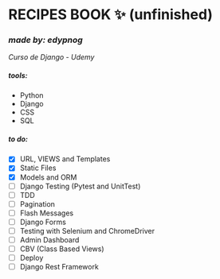 # RECIPES BOOK ✨ (unfinished)
### _made by: edypnog_
_Curso de Django - Udemy_

##### tools:

- Python
- Django
- CSS
- SQL

##### to do:
- [x] URL, VIEWS and Templates
- [x] Static Files
- [x] Models and ORM
- [ ] Django Testing (Pytest and UnitTest)
- [ ] TDD
- [ ] Pagination
- [ ] Flash Messages
- [ ] Django Forms
- [ ] Testing with Selenium and ChromeDriver
- [ ] Admin Dashboard
- [ ] CBV (Class Based Views)
- [ ] Deploy
- [ ] Django Rest Framework
